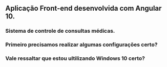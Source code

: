 ## Aplicação Front-end desenvolvida com Angular 10.
### Sistema de controle de consultas médicas.

### Primeiro precisamos realizar algumas configurações certo?
### Vale ressaltar que estou ultilizando Windows 10 certo?

#### 

